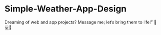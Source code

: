 # Simple-Weather-App-Design

Dreaming of web and app projects? Message me; let’s bring them to life!” 🌟💻📱
